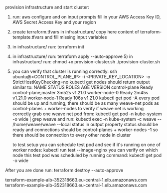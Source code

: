 provision infrastructure and start cluster:
1) run:
   aws configure
   and on input prompts fill in your AWS Access Key ID, AWS Secret Access Key and your region
2) create terraform.tfvars in infrastructure/ copy here content of terraform-template.tfvars and fill missing input
   variables
3) in infrastructure/ run: 
   terraform init
4) in infrastructure/ run: 
   terraform apply --auto-approve
   5) in infrastructure/ run:
   chmod +x provision-cluster.sh
   ./provision-cluster.sh <path-to-your-aws-instances-private-key>
      
6) you can verify that cluster is running correctly:
   ssh ubuntu@<CONTROL_PLANE_IP> -i <PRIVATE_KEY_LOCATION> -o StrictHostKeyChecking=no
   kubectl get nodes
   should return output similar to:
   NAME            STATUS   ROLES                  AGE     VERSION
   control-plane   Ready    control-plane,master   3m52s   v1.21.0
   worker-node-0   Ready    <none>                 2m45s   v1.21.0
   worker-node-1   Ready    <none>                 106s    v1.21.0
   kubectl get pod -A
   every pod should be up and running, there should be as many weave-net pods as control-planes + worker-nodes
   to verify if weave net is working correctly grab one weave net pod from:
   kubectl get pod -n kube-system -o wide | grep weave
   and run:
   kubectl exec -n kube-system <one-of-weaves-pods-name for instance weave-net-gssmt> -c weave -- /home/weave/weave --local status
   in output property status should be ready and connections should be control-planes + worker-nodes -1 so there should be 
   connection to every other node in cluster
   
   to test setup you can schedule test pod and see if it's running on one of worker nodes:
   kubectl run test --image=nginx
   you can verify on which node this test pod was scheduled by running command:
   kubectl get pod -o wide
   





After you are done run:
terraform destroy --auto-approve


terraform-example-alb-352318663.eu-central-1.elb.amazonaws.com
terraform-example-alb-352318663.eu-central-1.elb.amazonaws.com
